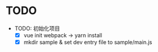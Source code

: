 # TODO

- TODO: 初始化项目
  -[x] vue init webpack -> yarn install
  -[x] mkdir sample & set dev entry file to sample/main.js
